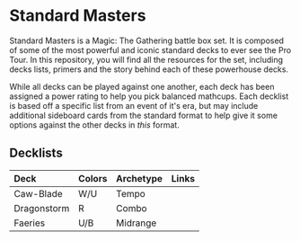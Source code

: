 # Standard Masters

Standard Masters is a Magic: The Gathering battle box set. It is composed of some of the most powerful and iconic standard decks to ever see the Pro Tour. In this repository, you will find all the resources for the set, including decks lists, primers and the story behind each of these powerhouse decks. 

While all decks can be played against one another, each deck has been assigned a power rating to help you pick balanced mathcups. Each decklist is based off a specific list from an event of it's era, but may include additional sideboard cards from the standard format to help give it some options against the other decks in _this_ format.

## Decklists

| Deck        | Colors | Archetype | Links   |
| :---------- | -------| :-------- | ------- |
| Caw-Blade   | W/U    | Tempo     |         |
| Dragonstorm | R      | Combo     |         |
| Faeries     | U/B    | Midrange  |         |
